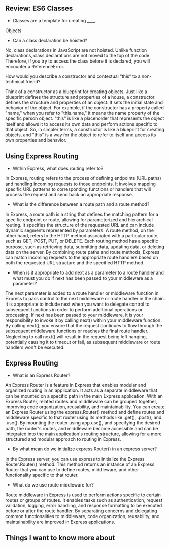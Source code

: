 ## Review: ES6 Classes

- Classes are a template for creating ____.

Objects

- Can a class declaration be hoisted?

No, class declarations in JavaScript are not hoisted. Unlike function declarations, class declarations are not moved to the top of the code. Therefore, if you try to access the class before it is declared, you will encounter a ReferenceError.

How would you describe a constructor and contextual “this” to a non-technical friend?

Think of a constructor as a blueprint for creating objects. Just like a blueprint defines the structure and properties of a house, a constructor defines the structure and properties of an object. It sets the initial state and behavior of the object. For example, if the constructor has a property called "name," when you refer to "this.name," it means the name property of the specific person object. "this" is like a placeholder that represents the object itself and allows it to access its own data and perform actions specific to that object. So, in simpler terms, a constructor is like a blueprint for creating objects, and "this" is a way for the object to refer to itself and access its own properties and behavior.

## Using Express Routing

- Within Express, what does routing refer to?

In Express, routing refers to the process of defining endpoints (URL paths) and handling incoming requests to those endpoints. It involves mapping specific URL patterns to corresponding functions or handlers that will process the request and send back an appropriate response.

- What is the difference between a route path and a route method?

In Express, a route path is a string that defines the matching pattern for a specific endpoint or route, allowing for parameterized and hierarchical routing.
It specifies the structure of the requested URL and can include dynamic segments represented by parameters. A route method, on the other hand, refers to the HTTP method associated with a particular route, such as GET, POST, PUT, or DELETE.
Each routing method has a specific purpose, such as retrieving data, submitting data, updating data, or deleting data on the server. By combining route paths and route methods, Express can match incoming requests to the appropriate route handlers based on both the requested URL structure and the specified HTTP method.

- When is it appropriate to add next as a parameter to a route handler and what must you do if next has been passed to your middleware as a parameter?

The next parameter is added to a route handler or middleware function in Express to pass control to the next middleware or route handler in the chain. It is appropriate to include next when you want to delegate control to subsequent functions in order to perform additional operations or processing. If next has been passed to your middleware, it is your responsibility to invoke it by calling next() within your middleware function. By calling next(), you ensure that the request continues to flow through the subsequent middleware functions or reaches the final route handler. Neglecting to call next() will result in the request being left hanging, potentially causing it to timeout or fail, as subsequent middleware or route handlers won't be executed.

## Express Routing

- What is an Express Router?

An Express Router is a feature in Express that enables modular and organized routing in an application. It acts as a separate middleware that can be mounted on a specific path in the main Express application. With an Express Router, related routes and middleware can be grouped together, improving code organization, reusability, and maintainability. You can create an Express Router using the express.Router() method and define routes and middleware specific to that router using its methods like .get(), .post(), and .use(). By mounting the router using app.use(), and specifying the desired path, the router's routes, and middleware become accessible and can be integrated into the main application's routing structure, allowing for a more structured and modular approach to routing in Express.

- By what mean do we initialize express.Router() in an express server?

In the Express server, you can use express to initialize the Express Router.Router() method. This method returns an instance of an Express Router that you can use to define routes, middleware, and other functionality specific to that router.

- What do we use route middleware for?

Route middleware in Express is used to perform actions specific to certain routes or groups of routes. It enables tasks such as authentication, request validation, logging, error handling, and response formatting to be executed before or after the route handler. By separating concerns and delegating common functionalities to middleware, code organization, reusability, and maintainability are improved in Express applications.

## Things I want to know more about
